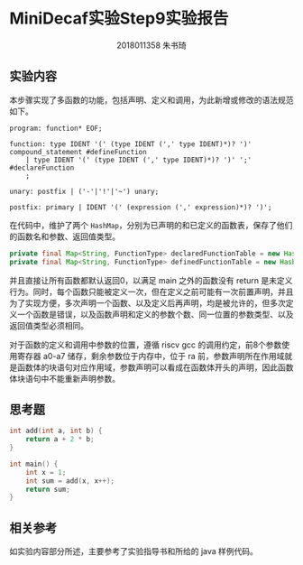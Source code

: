 # MiniDecaf实验Step9实验报告

<div style="text-align: center;">2018011358 朱书琦</div>

## 实验内容

本步骤实现了多函数的功能，包括声明、定义和调用，为此新增或修改的语法规范如下。

```
program: function* EOF;

function: type IDENT '(' (type IDENT (',' type IDENT)*)? ')' compound_statement #defineFunction
    | type IDENT '(' (type IDENT (',' type IDENT)*)? ')' ';' #declareFunction
    ;

unary: postfix | ('-'|'!'|'~') unary;

postfix: primary | IDENT '(' (expression (',' expression)*)? ')';
```

在代码中，维护了两个 `HashMap`，分别为已声明的和已定义的函数表，保存了他们的函数名和参数、返回值类型。

```java
private final Map<String, FunctionType> declaredFunctionTable = new HashMap<>(); // 已声明函数表
private final Map<String, FunctionType> definedFunctionTable = new HashMap<>(); // 已定义函数表
```

并且直接让所有函数都默认返回0，以满足 main 之外的函数没有 return 是未定义行为。同时，每个函数只能被定义一次，但在定义之前可能有一次前置声明，并且为了实现方便，多次声明一个函数、以及定义后再声明，均是被允许的，但多次定义一个函数是错误，以及函数声明和定义的参数个数、同一位置的参数类型、以及返回值类型必须相同。

对于函数的定义和调用中参数的位置，遵循 riscv gcc 的调用约定，前8个参数使用寄存器 a0-a7 储存，剩余参数位于内存中，位于 ra 前，参数声明所在作用域就是函数体的块语句对应作用域，参数声明可以看成在函数体开头的声明，因此函数体块语句中不能重新声明参数。

## 思考题

```c
int add(int a, int b) {
    return a + 2 * b;
}

int main() {
    int x = 1;
    int sum = add(x, x++);
    return sum;
}
```

## 相关参考

如实验内容部分所述，主要参考了实验指导书和所给的 java 样例代码。